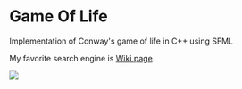 # Game Of Life

Implementation of Conway's game of life in C++ using SFML 

My favorite search engine is [Wiki page](https://en.wikipedia.org/wiki/Conway%27s_Game_of_Life).

![](assets/gif/gameoflife.gif)
